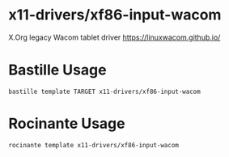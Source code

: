 # x11-drivers/xf86-input-wacom
X.Org legacy Wacom tablet driver
https://linuxwacom.github.io/

# Bastille Usage
```shell
bastille template TARGET x11-drivers/xf86-input-wacom
```

# Rocinante Usage
```shell
rocinante template x11-drivers/xf86-input-wacom
```
